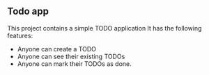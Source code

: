 ## Todo app

This project contains a simple TODO application 
It has the following features:

- Anyone can create a TODO
- Anyone can see their existing TODOs
- Anyone can mark their TODOs as done.
